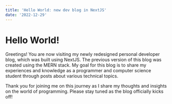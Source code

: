 ```yaml
---
title: 'Hello World: new dev blog in NextJS'
date: '2022-12-29'
---
```

# Hello World!

Greetings! You are now visiting my newly redesigned personal developer blog, which was built using NextJS. The previous version of this blog was created using the MERN stack. My goal for this blog is to share my experiences and knowledge as a programmer and computer science student through posts about various technical topics.

Thank you for joining me on this journey as I share my thoughts and insights on the world of programming. Please stay tuned as the blog officially kicks off!

